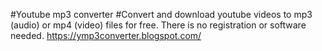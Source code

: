 #Youtube mp3 converter
#Convert and download youtube videos to mp3 (audio) or mp4 (video) files for free. There is no registration or software needed.
https://ymp3converter.blogspot.com/
